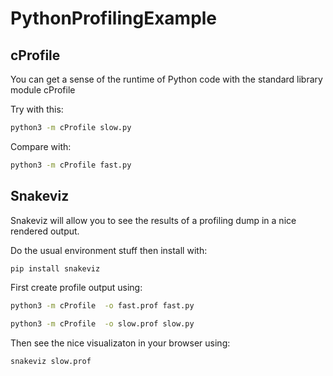 # PythonProfilingExample

## cProfile

You can get a sense of the runtime of Python code with the standard library module cProfile

Try with this:

```bash
python3 -m cProfile slow.py 
```

Compare with:

```bash
python3 -m cProfile fast.py 
```

## Snakeviz

Snakeviz will allow you to see the results of a profiling dump in a nice rendered output.

Do the usual environment stuff then install with:

```bash
pip install snakeviz
```

First create profile output using:

```bash
python3 -m cProfile  -o fast.prof fast.py
```

```bash
python3 -m cProfile  -o slow.prof slow.py
```

Then see the nice visualizaton in your browser using:

```bash
snakeviz slow.prof
```